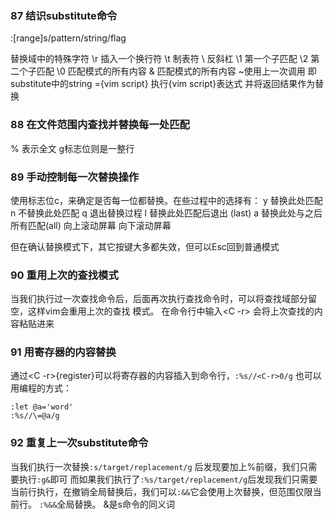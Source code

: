 
### 87 结识substitute命令
:[range]s/pattern/string/flag

替换域中的特殊字符
\r  插入一个换行符
\t 制表符
\\ 反斜杠
\1 第一个子匹配
\2 第二个子匹配
\0 匹配模式的所有内容
& 匹配模式的所有内容
~使用上一次调用 即substitute中的string
\={vim script} 执行{vim script}表达式 并将返回结果作为替换

### 88 在文件范围内查找并替换每一处匹配
% 表示全文
g标志位则是一整行

### 89 手动控制每一次替换操作
使用标志位c，来确定是否每一位都替换。在些过程中的选择有：
y 替换此处匹配
n 不替换此处匹配
q 退出替换过程
l 替换此处匹配后退出 (last)
a 替换此处与之后 所有匹配(all)
<C-e> 向上滚动屏幕
<C-y> 向下滚动屏幕

但在确认替换模式下，其它按键大多都失效，但可以Esc回到普通模式

### 90 重用上次的查找模式
当我们执行过一次查找命令后，后面再次执行查找命令时，可以将查找域部分留空，这样vim会重用上次的查找 模式。
在命令行中输入<C -r> 会将上次查找的内容粘贴进来

### 91 用寄存器的内容替换
通过<C -r>{register}可以将寄存器的内容插入到命令行，`:%s//<C-r>0/g`
也可以用编程的方式：
```vim
:let @a='word'
:%s//\=@a/g
```

### 92 重复上一次substitute命令
当我们执行一次替换`:s/target/replacement/g` 后发现要加上%前缀，我们只需要执行`:g&`即可
而如果我们执行了`:%s/target/replacement/g`后发现我们只需要当前行执行，在撤销全局替换后，我们可以`:&&`它会使用上次替换，但范围仅限当前行。 `:%&&`全局替换。 &是s命令的同义词
